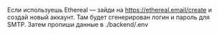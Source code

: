 Если используешь Ethereal — зайди на https://ethereal.email/create и создай новый аккаунт. Там будет сгенерирован логин и пароль для SMTP.
Затем пропиши данные в ./backend/.env

